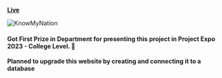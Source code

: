 [**Live**](https://knowmynation.netlify.app/)

![KnowMyNation](https://i.ibb.co/DwS5TmP/projects-knowmynation.png)


#### **Got First Prize in  Department for presenting this project in Project Expo 2023 - College Level. 🚀** 

**Planned to upgrade this website by creating and connecting it to a database**

